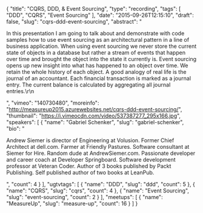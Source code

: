 {
  "title": "CQRS, DDD, & Event Sourcing",
  "type": "recording",
  "tags": [
    "DDD",
    "CQRS",
    "Event Sourcing"
  ],
  "date": "2015-09-26T12:15:10",
  "draft": false,
  "slug": "cqrs-ddd-event-sourcing",
  "abstract": "<p>In this presentation I am going to talk about and demonstrate with code samples how to use event sourcing as an architectural pattern in a line of business application. When using event sourcing we never store the current state of objects in a database but rather a stream of events that happen over time and brought the object into the state it currently is. Event sourcing opens up new insight into what has happened to an object over time. We retain the whole history of each object. A good analogy of real life is the journal of an accountant. Each financial transaction is marked as a journal entry. The current balance is calculated by aggregating all journal entries.\r\n</p>",
  "vimeo": "140730480",
  "moreinfo": "http://measureup2015.azurewebsites.net/cqrs-ddd-event-sourcing/",
  "thumbnail": "https://i.vimeocdn.com/video/537387277_295x166.jpg",
  "speakers": [
    {
      "name": "Gabriel Schenker",
      "slug": "gabriel-schenker",
      "bio": "<p>Andrew Siemer is director of Engineering at Volusion. Former Chief Architect at dell.com. Farmer at Friendly Pastures. Software consultant at Siemer for Hire. Random dude at AndrewSiemer.com. Passionate developer and career coach at Developer Springboard. Software development professor at Veteran Coder. Author of 3 books published by Packt Publishing. Self published author of two books at LeanPub.</p>",
      "count": 4
    }
  ],
  "ugtvtags": [
    {
      "name": "DDD",
      "slug": "ddd",
      "count": 5
    },
    {
      "name": "CQRS",
      "slug": "cqrs",
      "count": 4
    },
    {
      "name": "Event Sourcing",
      "slug": "event-sourcing",
      "count": 2
    }
  ],
  "meetups": [
    {
      "name": "MeasureUp",
      "slug": "measure-up",
      "count": 16
    }
  ]
}